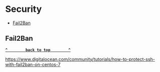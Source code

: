 # Security

- [Fail2Ban](#fail2ban)

## Fail2Ban
**[`^        back to top        ^`](#)**

https://www.digitalocean.com/community/tutorials/how-to-protect-ssh-with-fail2ban-on-centos-7

